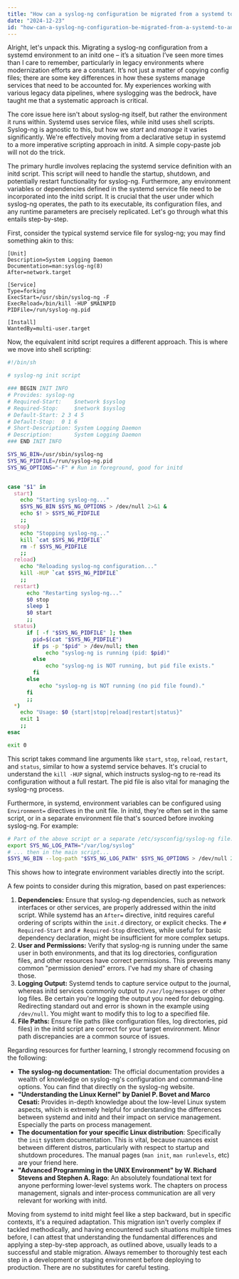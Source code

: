 ```yaml
---
title: "How can a syslog-ng configuration be migrated from a systemd to an initd environment?"
date: "2024-12-23"
id: "how-can-a-syslog-ng-configuration-be-migrated-from-a-systemd-to-an-initd-environment"
---
```


Alright, let's unpack this. Migrating a syslog-ng configuration from a systemd environment to an initd one – it’s a situation I’ve seen more times than I care to remember, particularly in legacy environments where modernization efforts are a constant. It’s not just a matter of copying config files; there are some key differences in how these systems manage services that need to be accounted for. My experiences working with various legacy data pipelines, where syslogging was the bedrock, have taught me that a systematic approach is critical.

The core issue here isn't about syslog-ng itself, but rather the environment it runs within. Systemd uses service files, while initd uses shell scripts. Syslog-ng is agnostic to this, but how we *start* and *manage* it varies significantly. We're effectively moving from a declarative setup in systemd to a more imperative scripting approach in initd. A simple copy-paste job will not do the trick.

The primary hurdle involves replacing the systemd service definition with an initd script. This script will need to handle the startup, shutdown, and potentially restart functionality for syslog-ng. Furthermore, any environment variables or dependencies defined in the systemd service file need to be incorporated into the initd script. It is crucial that the user under which syslog-ng operates, the path to its executable, its configuration files, and any runtime parameters are precisely replicated. Let's go through what this entails step-by-step.

First, consider the typical systemd service file for syslog-ng; you may find something akin to this:

```
[Unit]
Description=System Logging Daemon
Documentation=man:syslog-ng(8)
After=network.target

[Service]
Type=forking
ExecStart=/usr/sbin/syslog-ng -F
ExecReload=/bin/kill -HUP $MAINPID
PIDFile=/run/syslog-ng.pid

[Install]
WantedBy=multi-user.target
```

Now, the equivalent initd script requires a different approach. This is where we move into shell scripting:

```sh
#!/bin/sh

# syslog-ng init script

### BEGIN INIT INFO
# Provides: syslog-ng
# Required-Start:    $network $syslog
# Required-Stop:     $network $syslog
# Default-Start: 2 3 4 5
# Default-Stop:  0 1 6
# Short-Description: System Logging Daemon
# Description:       System Logging Daemon
### END INIT INFO

SYS_NG_BIN=/usr/sbin/syslog-ng
SYS_NG_PIDFILE=/run/syslog-ng.pid
SYS_NG_OPTIONS="-F" # Run in foreground, good for initd


case "$1" in
  start)
    echo "Starting syslog-ng..."
    $SYS_NG_BIN $SYS_NG_OPTIONS > /dev/null 2>&1 &
    echo $! > $SYS_NG_PIDFILE
    ;;
  stop)
    echo "Stopping syslog-ng..."
    kill `cat $SYS_NG_PIDFILE`
    rm -f $SYS_NG_PIDFILE
    ;;
  reload)
    echo "Reloading syslog-ng configuration..."
    kill -HUP `cat $SYS_NG_PIDFILE`
    ;;
  restart)
      echo "Restarting syslog-ng..."
      $0 stop
      sleep 1
      $0 start
      ;;
  status)
      if [ -f "$SYS_NG_PIDFILE" ]; then
        pid=$(cat "$SYS_NG_PIDFILE")
        if ps -p "$pid" > /dev/null; then
            echo "syslog-ng is running (pid: $pid)"
        else
            echo "syslog-ng is NOT running, but pid file exists."
        fi
      else
          echo "syslog-ng is NOT running (no pid file found)."
      fi
      ;;
  *)
    echo "Usage: $0 {start|stop|reload|restart|status}"
    exit 1
    ;;
esac

exit 0
```

This script takes command line arguments like `start`, `stop`, `reload`, `restart`, and `status`, similar to how a systemd service behaves. It's crucial to understand the `kill -HUP` signal, which instructs syslog-ng to re-read its configuration without a full restart. The pid file is also vital for managing the syslog-ng process.

Furthermore, in systemd, environment variables can be configured using `Environment=` directives in the unit file. In initd, they're often set in the same script, or in a separate environment file that's sourced before invoking syslog-ng. For example:

```sh
# Part of the above script or a separate /etc/sysconfig/syslog-ng file:
export SYS_NG_LOG_PATH="/var/log/syslog"
# ... then in the main script...
$SYS_NG_BIN --log-path "$SYS_NG_LOG_PATH" $SYS_NG_OPTIONS > /dev/null 2>&1 &
```
This shows how to integrate environment variables directly into the script.

A few points to consider during this migration, based on past experiences:

1.  **Dependencies:** Ensure that syslog-ng dependencies, such as network interfaces or other services, are properly addressed within the initd script. While systemd has an `After=` directive, initd requires careful ordering of scripts within the `init.d` directory, or explicit checks. The `# Required-Start` and `# Required-Stop` directives, while useful for basic dependency declaration, might be insufficient for more complex setups.
2.  **User and Permissions:** Verify that syslog-ng is running under the same user in both environments, and that its log directories, configuration files, and other resources have correct permissions. This prevents many common "permission denied" errors. I've had my share of chasing those.
3.  **Logging Output:** Systemd tends to capture service output to the journal, whereas initd services commonly output to `/var/log/messages` or other log files. Be certain you're logging the output you need for debugging. Redirecting standard out and error is shown in the example using `/dev/null`. You might want to modify this to log to a specified file.
4.  **File Paths:** Ensure file paths (like configuration files, log directories, pid files) in the initd script are correct for your target environment. Minor path discrepancies are a common source of issues.

Regarding resources for further learning, I strongly recommend focusing on the following:

*   **The syslog-ng documentation:**  The official documentation provides a wealth of knowledge on syslog-ng's configuration and command-line options. You can find that directly on the syslog-ng website.
*   **"Understanding the Linux Kernel" by Daniel P. Bovet and Marco Cesati:** Provides in-depth knowledge about the low-level Linux system aspects, which is extremely helpful for understanding the differences between systemd and initd and their impact on service management. Especially the parts on process management.
*   **The documentation for your specific Linux distribution**: Specifically the `init` system documentation. This is vital, because nuances exist between different distros, particularly with respect to startup and shutdown procedures. The manual pages (`man init`, `man runlevels`, etc) are your friend here.
* **"Advanced Programming in the UNIX Environment" by W. Richard Stevens and Stephen A. Rago**: An absolutely foundational text for anyone performing lower-level systems work. The chapters on process management, signals and inter-process communication are all very relevant for working with initd.

Moving from systemd to initd might feel like a step backward, but in specific contexts, it's a required adaptation. This migration isn't overly complex if tackled methodically, and having encountered such situations multiple times before, I can attest that understanding the fundamental differences and applying a step-by-step approach, as outlined above, usually leads to a successful and stable migration. Always remember to thoroughly test each step in a development or staging environment before deploying to production. There are no substitutes for careful testing.

